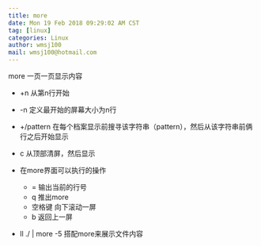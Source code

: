 ```yaml
---
title: more
date: Mon 19 Feb 2018 09:29:02 AM CST
tag: [linux]
categories: Linux
author: wmsj100
mail: wmsj100@hotmail.com
---
```

 more 一页一页显示内容

- +n 从第n行开始
- -n 定义最开始的屏幕大小为n行
- +/pattern 在每个档案显示前搜寻该字符串（pattern），然后从该字符串前俩行之后开始显示
- c 从顶部清屏，然后显示

- 在more界面可以执行的操作
	- = 输出当前的行号
	- q 推出more
	- 空格键 向下滚动一屏
	- b 返回上一屏

- ll ./ | more -5 搭配more来展示文件内容
